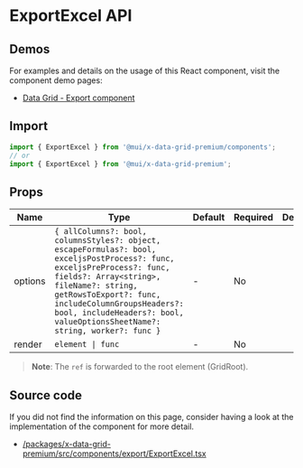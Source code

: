 # ExportExcel API

## Demos

For examples and details on the usage of this React component, visit the component demo pages:

- [Data Grid - Export component](/x/react-data-grid/components/export)

## Import

```jsx
import { ExportExcel } from '@mui/x-data-grid-premium/components';
// or
import { ExportExcel } from '@mui/x-data-grid-premium';
```

## Props

| Name | Type | Default | Required | Description |
|------|------|---------|----------|-------------|
| options | `{ allColumns?: bool, columnsStyles?: object, escapeFormulas?: bool, exceljsPostProcess?: func, exceljsPreProcess?: func, fields?: Array<string>, fileName?: string, getRowsToExport?: func, includeColumnGroupsHeaders?: bool, includeHeaders?: bool, valueOptionsSheetName?: string, worker?: func }` | - | No |  |
| render | `element \| func` | - | No |  |

> **Note**: The `ref` is forwarded to the root element (GridRoot).

## Source code

If you did not find the information on this page, consider having a look at the implementation of the component for more detail.

- [/packages/x-data-grid-premium/src/components/export/ExportExcel.tsx](https://github.com/mui/material-ui/tree/HEAD/packages/x-data-grid-premium/src/components/export/ExportExcel.tsx)